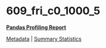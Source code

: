 # 609_fri_c0_1000_5

[**Pandas Profiling Report**](../docs_sources/profile/609_fri_c0_1000_5.html)

[Metadata](metadata.yaml) | [Summary Statistics](summary_stats.csv)

